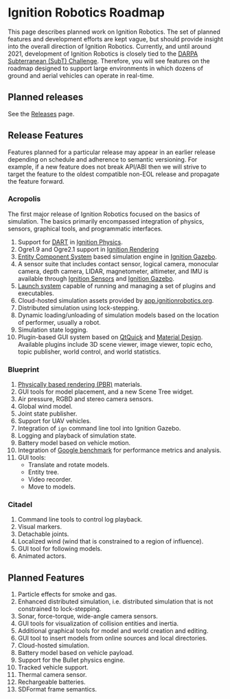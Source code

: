 # Ignition Robotics Roadmap

This page describes planned work on Ignition Robotics. The set of planned features and development efforts are kept vague, but should provide insight into the overall direction of Ignition Robotics. Currently, and until around 2021, development of Ignition Robotics is closely tied to the [DARPA Subterranean (SubT) Challenge](https://subtchallenge.com). Therefore, you will see features on the roadmap designed to support large environments in which dozens of ground and aerial vehicles can operate in real-time.


## Planned releases

See the [Releases](/docs/releases) page.

## Release Features

Features planned for a particular release may appear in an
earlier release depending on schedule and adherence to semantic versioning.
For example, if a new feature does not break API/ABI then we will strive to
target the feature to the oldest compatible non-EOL release and propagate the feature forward.

### Acropolis

The first major release of Ignition Robotics focused on the basics of simulation. The basics primarily encompassed integration of physics, sensors, graphical tools, and programmatic interfaces.

1. Support for [DART](https://dartsim.github.io/) in [Ignition Physics](/libs/physics).
2. Ogre1.9 and Ogre2.1 support in [Ignition Rendering](/libs/rendering)
3. [Entity Component System](https://en.wikipedia.org/wiki/Entity_component_system) based simulation engine in [Ignition Gazebo](/libs/gazebo).
4. A sensor suite that includes contact sensor, logical camera, monocular camera, depth camera, LIDAR, magnetometer, altimeter, and IMU is available through [Ignition Sensors](/libs/sensors) and [Ignition Gazebo](/libs/gazebo).
5. [Launch system](/libs/launch) capable of running and managing a set of plugins and executables.
6. Cloud-hosted simulation assets provided by [app.ignitionrobotics.org](https://app.ignitionrobotics.org).
7. Distributed simulation using lock-stepping.
8. Dynamic loading/unloading of simulation models based on the location of performer, usually a robot.
9. Simulation state logging.
10. Plugin-based GUI system based on [QtQuick](https://en.wikipedia.org/wiki/Qt_Quick) and [Material Design](https://material.io/design/). Available
    plugins include 3D scene viewer, image viewer, topic echo, topic
    publisher, world control, and world statistics.

### Blueprint

1. [Physically based rendering (PBR)](https://en.wikipedia.org/wiki/Physically_based_rendering) materials.
2. GUI tools for model placement, and a new Scene Tree widget.
3. Air pressure, RGBD and stereo camera sensors.
4. Global wind model.
5. Joint state publisher.
6. Support for UAV vehicles.
7. Integration of `ign` command line tool into Ignition Gazebo.
8. Logging and playback of simulation state.
9. Battery model based on vehicle motion.
10. Integration of [Google benchmark](https://github.com/google/benchmark) for performance metrics and analysis.
11. GUI tools:
    * Translate and rotate models.
    * Entity tree.
    * Video recorder.
    * Move to models.

### Citadel

1. Command line tools to control log playback.
1. Visual markers.
1. Detachable joints.
1. Localized wind (wind that is constrained to a region of influence).
1. GUI tool for following models.
1. Animated actors.

## Planned Features

1. Particle effects for smoke and gas.
1. Enhanced distributed simulation, i.e. distributed simulation that is not constrained to lock-stepping.
1. Sonar, force-torque, wide-angle camera sensors.
1. GUI tools for visualization of collision entities and inertia.
1. Additional graphical tools for model and world creation and editing.
1. GUI tool to insert models from online sources and local directories.
1. Cloud-hosted simulation.
1. Battery model based on vehicle payload.
1. Support for the Bullet physics engine.
1. Tracked vehicle support.
1. Thermal camera sensor.
1. Rechargeable batteries.
1. SDFormat frame semantics.
